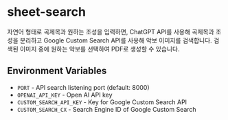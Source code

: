 # sheet-search

자연어 형태로 곡제목과 원하는 조성을 입력하면, ChatGPT API를 사용해 곡제목과 조성을 분리하고 Google Custom Search API를 사용해 악보 이미지를 검색합니다.
검색된 이미지 중에 원하는 악보를 선택하여 PDF로 생성할 수 있습니다.


## Environment Variables

- `PORT` - API search listening port (default: 8000)
- `OPENAI_API_KEY` - Open AI API key
- `CUSTOM_SEARCH_API_KEY` - Key for Google Custom Search API
- `CUSTOM_SEARCH_CX` - Search Engine ID of Google Custom Search

